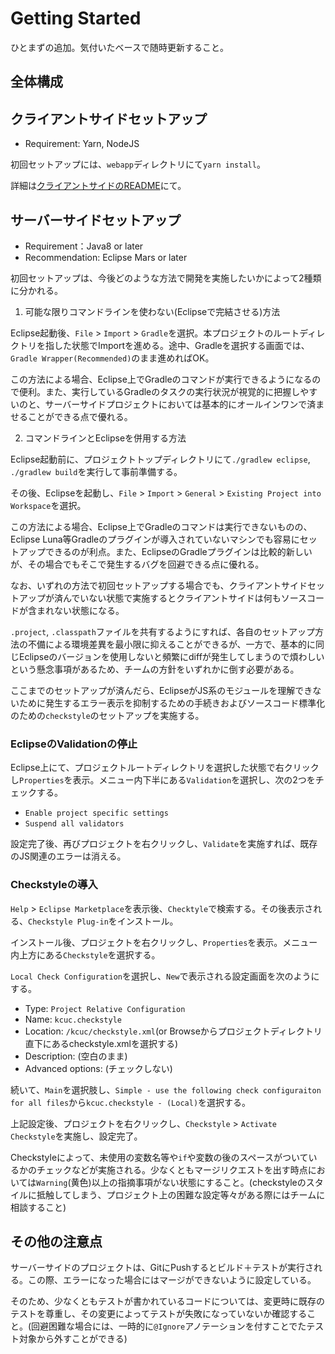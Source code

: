 # Getting Started
ひとまずの追加。気付いたベースで随時更新すること。

## 全体構成


## クライアントサイドセットアップ

* Requirement: Yarn, NodeJS

初回セットアップには、`webapp`ディレクトリにて`yarn install`。

詳細は[クライアントサイドのREADME](src/main/webapp)にて。

## サーバーサイドセットアップ

* Requirement：Java8 or later
* Recommendation: Eclipse Mars or later

初回セットアップは、今後どのような方法で開発を実施したいかによって2種類に分かれる。

1. 可能な限りコマンドラインを使わない(Eclipseで完結させる)方法

Eclipse起動後、`File` > `Import` > `Gradle`を選択。本プロジェクトのルートディレクトリを指した状態でImportを進める。途中、Gradleを選択する画面では、`Gradle Wrapper(Recommended)`のまま進めればOK。

この方法による場合、Eclipse上でGradleのコマンドが実行できるようになるので便利。また、実行しているGradleのタスクの実行状況が視覚的に把握しやすいのと、サーバーサイドプロジェクトにおいては基本的にオールインワンで済ませることができる点で優れる。


2. コマンドラインとEclipseを併用する方法

Eclipse起動前に、プロジェクトトップディレクトリにて`./gradlew eclipse`, `./gradlew build`を実行して事前準備する。

その後、Eclipseを起動し、`File` > `Import` > `General` > `Existing Project into Workspace`を選択。

この方法による場合、Eclipse上でGradleのコマンドは実行できないものの、Eclipse Luna等Gradleのプラグインが導入されていないマシンでも容易にセットアップできるのが利点。また、EclipseのGradleプラグインは比較的新しいが、その場合でもそこで発生するバグを回避できる点に優れる。


なお、いずれの方法で初回セットアップする場合でも、クライアントサイドセットアップが済んでいない状態で実施するとクライアントサイドは何もソースコードが含まれない状態になる。


`.project`, `.classpath`ファイルを共有するようにすれば、各自のセットアップ方法の不備による環境差異を最小限に抑えることができるが、一方で、基本的に同じEclipseのバージョンを使用しないと頻繁にdiffが発生してしまうので煩わしいという懸念事項があるため、チームの方針をいずれかに倒す必要がある。


ここまでのセットアップが済んだら、EclipseがJS系のモジュールを理解できないために発生するエラー表示を抑制するための手続きおよびソースコード標準化のための`checkstyle`のセットアップを実施する。

### EclipseのValidationの停止
Eclipse上にて、プロジェクトルートディレクトリを選択した状態で右クリックし`Properties`を表示。メニュー内下半にある`Validation`を選択し、次の2つをチェックする。

- `Enable project specific settings`
- `Suspend all validators`

設定完了後、再びプロジェクトを右クリックし、`Validate`を実施すれば、既存のJS関連のエラーは消える。

### Checkstyleの導入
`Help` > `Eclipse Marketplace`を表示後、`Checktyle`で検索する。その後表示される、`Checkstyle Plug-in`をインストール。

インストール後、プロジェクトを右クリックし、`Properties`を表示。メニュー内上方にある`Checkstyle`を選択する。

`Local Check Configuration`を選択し、`New`で表示される設定画面を次のようにする。

- Type: `Project Relative Configuration`
- Name: `kcuc.checkstyle`
- Location: `/kcuc/checkstyle.xml`(or Browseからプロジェクトディレクトリ直下にあるcheckstyle.xmlを選択する)
- Description: (空白のまま)
- Advanced options: (チェックしない)

続いて、`Main`を選択肢し、`Simple - use the following check configuraiton for all files`から`kcuc.checkstyle - (Local)`を選択する。

上記設定後、プロジェクトを右クリックし、`Checkstyle` > `Activate Checkstyle`を実施し、設定完了。

Checkstyleによって、未使用の変数名等や`if`や変数の後のスペースがついているかのチェックなどが実施される。少なくともマージリクエストを出す時点においては`Warning`(黄色)以上の指摘事項がない状態にすること。(checkstyleのスタイルに抵触してしまう、プロジェクト上の困難な設定等々がある際にはチームに相談すること)

## その他の注意点
サーバーサイドのプロジェクトは、GitにPushするとビルド＋テストが実行される。この際、エラーになった場合にはマージができないように設定している。

そのため、少なくともテストが書かれているコードについては、変更時に既存のテストを尊重し、その変更によってテストが失敗になっていないか確認すること。(回避困難な場合には、一時的に`@Ignore`アノテーションを付すことでたテスト対象から外すことができる)
